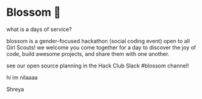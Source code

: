 # Blossom 🌸
what is a days of service?

blossom is a gender-focused hackathon (social coding event) open to all Girl Scouts! we welcome you come together for a day to discover the joy of code, build awesome projects, and share them with one another.

see our open source planning in the Hack Club Slack #blossom channel!

hi im nilaaaa

Shreya
